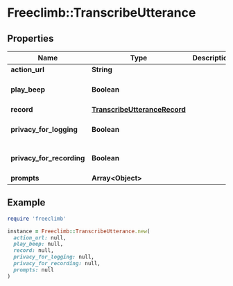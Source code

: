 # Freeclimb::TranscribeUtterance

## Properties

| Name | Type | Description | Notes |
| ---- | ---- | ----------- | ----- |
| **action_url** | **String** |  |  |
| **play_beep** | **Boolean** |  | [optional][default to false] |
| **record** | [**TranscribeUtteranceRecord**](TranscribeUtteranceRecord.md) |  | [optional] |
| **privacy_for_logging** | **Boolean** |  | [optional][default to false] |
| **privacy_for_recording** | **Boolean** |  | [optional][default to false] |
| **prompts** | **Array&lt;Object&gt;** |  | [optional] |

## Example

```ruby
require 'freeclimb'

instance = Freeclimb::TranscribeUtterance.new(
  action_url: null,
  play_beep: null,
  record: null,
  privacy_for_logging: null,
  privacy_for_recording: null,
  prompts: null
)
```

